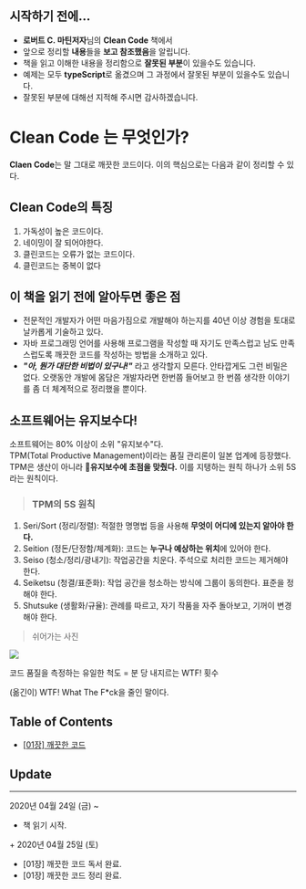 ## 시작하기 전에...
- **로버트 C. 마틴저자**님의 **Clean Code** 책에서
- 앞으로 정리할 **내용**들을 **보고 참조했음**을 알립니다.
- 책을 읽고 이해한 내용을 정리함으로 **잘못된 부분**이 있을수도 있습니다.
- 예제는 모두 **typeScript**로 옮겼으며 그 과정에서 잘못된 부분이 있을수도 있습니다.
- 잘못된 부분에 대해선 지적해 주시면 감사하겠습니다.
# Clean Code 는 무엇인가?
**Claen Code**는 말 그대로 깨끗한 코드이다.
이의 핵심으로는 다음과 같이 정리할 수 있다.
## Clean Code의 특징
1. 가독성이 높은 코드이다.
2. 네이밍이 잘 되어야한다.
3. 클린코드는 오류가 없는 코드이다.
4. 클린코드는 중복이 없다
## 이 책을 읽기 전에 알아두면 좋은 점
- 전문적인 개발자가 어떤 마음가짐으로 개발해야 하는지를 40년 이상 경험을 토대로 날카롭게 기술하고 있다.
- 자바 프로그래밍 언어를 사용해 프로그램을 작성할 때 자기도 만족스럽고 남도 만족스럽도록 깨끗한 코드를 작성하는 방법을 소개하고 있다.
- ***"아, 뭔가 대단한 비법이 있구나!"*** 라고 생각할지 모른다. 안타깝게도 그런 비밀은 없다. 오랫동안 개발에 몸담은 개발자라면 한번쯤 들어보고 한 번쯤 생각한 이야기를 좀 더 체계적으로 정리했을 뿐이다.
## 소프트웨어는 유지보수다!
소프트웨어는 80% 이상이 소위 "유지보수"다.   
TPM(Total Productive Management)이라는 품질 관리론이 일본 업계에 등장했다. TPM은 생산이 아니라 **유지보수에 초점을 맞췄다.** 이를 지탱하는 원칙 하나가 소위 5S라는 원칙이다.
> ### TPM의 5S 원칙
1. Seri/Sort (정리/정렬): 적절한 명명법 등을 사용해 **무엇이 어디에 있는지 알아야 한다.**
2. Seition (정돈/단정함/체계화): 코드는 **누구나 예상하는 위치**에 있어야 한다.
3. Seiso (청소/정리/광내기): 작업공간을 치운다. 주석으로 처리한 코드는 제거해야 한다.
4. Seiketsu (청결/표준화): 작업 공간을 청소하는 방식에 그룹이 동의한다. 표준을 정해야 한다.
5. Shutsuke (생활화/규율): 관례를 따르고, 자기 작품을 자주 돌아보고, 기꺼이 변경해야 한다.

> 쉬어가는 사진

![](https://mk0osnewswb2dmu4h0a.kinstacdn.com/images/comics/wtfm.jpg)

코드 품질을 측정하는 유일한 척도 = 분 당 내지르는 WTF! 횟수

(옮긴이) WTF! What The F*ck을 줄인 말이다.

## Table of Contents
- [[01장] 깨끗한 코드](https://github.com/woochanleee/Clean-Code/tree/master/%5B01%EC%9E%A5%5D%20%EA%B9%A8%EB%81%97%ED%95%9C%20%EC%BD%94%EB%93%9C)

## Update
<hr />
2020년 04월 24일 (금) ~

- 책 읽기 시작.

+&nbsp;2020년 04월 25일 (토)
- [01장] 깨끗한 코드 독서 완료.
- [01장] 깨끗한 코드 정리 완료.